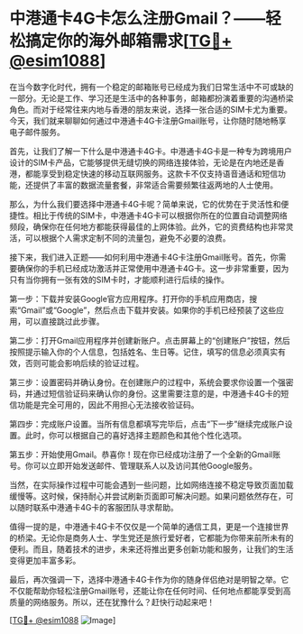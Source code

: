 # 中港通卡4G卡怎么注册Gmail？——轻松搞定你的海外邮箱需求[[TG💪+ @esim1088](https://t.me/s/esim1088)]

在当今数字化时代，拥有一个稳定的邮箱账号已经成为我们日常生活中不可或缺的一部分。无论是工作、学习还是生活中的各种事务，邮箱都扮演着重要的沟通桥梁角色。而对于经常往来内地与香港的朋友来说，选择一张合适的SIM卡尤为重要。今天，我们就来聊聊如何通过中港通卡4G卡注册Gmail账号，让你随时随地畅享电子邮件服务。

首先，让我们了解一下什么是中港通卡4G卡。中港通卡4G卡是一种专为跨境用户设计的SIM卡产品，它能够提供无缝切换的网络连接体验，无论是在内地还是香港，都能享受到稳定快速的移动互联网服务。这款卡不仅支持语音通话和短信功能，还提供了丰富的数据流量套餐，非常适合需要频繁往返两地的人士使用。

那么，为什么我们要选择中港通卡4G卡呢？简单来说，它的优势在于灵活性和便捷性。相比于传统的SIM卡，中港通卡4G卡可以根据你所在的位置自动调整网络频段，确保你在任何地方都能获得最佳的上网体验。此外，它的资费结构也非常灵活，可以根据个人需求定制不同的流量包，避免不必要的浪费。

接下来，我们进入正题——如何利用中港通卡4G卡注册Gmail账号。首先，你需要确保你的手机已经成功激活并正常使用中港通卡4G卡。这一步非常重要，因为只有当你拥有一张有效的SIM卡时，才能顺利进行后续的操作。

第一步：下载并安装Google官方应用程序。打开你的手机应用商店，搜索“Gmail”或“Google”，然后点击下载并安装。如果你的手机已经预装了这些应用，可以直接跳过此步骤。

第二步：打开Gmail应用程序并创建新账户。点击屏幕上的“创建账户”按钮，然后按照提示输入你的个人信息，包括姓名、生日等。记住，填写的信息必须真实有效，否则可能会影响后续的验证过程。

第三步：设置密码并确认身份。在创建账户的过程中，系统会要求你设置一个强密码，并通过短信验证码来确认你的身份。这里需要注意的是，中港通卡4G卡的短信功能是完全可用的，因此不用担心无法接收验证码。

第四步：完成账户设置。当所有信息都填写完毕后，点击“下一步”继续完成账户设置。此时，你可以根据自己的喜好选择主题颜色和其他个性化选项。

第五步：开始使用Gmail。恭喜你！现在你已经成功注册了一个全新的Gmail账号。你可以立即开始发送邮件、管理联系人以及访问其他Google服务。

当然，在实际操作过程中可能会遇到一些问题，比如网络连接不稳定导致页面加载缓慢等。这时候，保持耐心并尝试刷新页面即可解决问题。如果问题依然存在，可以随时联系中港通卡4G卡的客服团队寻求帮助。

值得一提的是，中港通卡4G卡不仅仅是一个简单的通信工具，更是一个连接世界的桥梁。无论你是商务人士、学生党还是旅行爱好者，它都能为你带来前所未有的便利。而且，随着技术的进步，未来还将推出更多创新功能和服务，让我们的生活变得更加丰富多彩。

最后，再次强调一下，选择中港通卡4G卡作为你的随身伴侣绝对是明智之举。它不仅能帮助你轻松注册Gmail账号，还能让你在任何时间、任何地点都能享受到高质量的网络服务。所以，还在犹豫什么？赶快行动起来吧！

[[TG💪+ @esim1088](https://t.me/s/esim1088) ![Image](https://i.postimg.cc/4NQfJmqS/Snipaste-2025-05-13-00-14-12.png)]